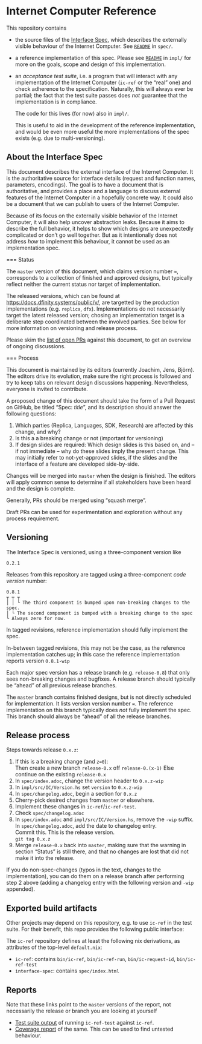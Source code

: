 Internet Computer Reference
===========================

This repository contains

 * the source files of the [Interface Spec], which describes the externally
   visible behaviour of the Internet Computer.
   See [`README`](./spec/README.md) in `spec/`.

   [Interface Spec]: https://docs.dfinity.systems/public/v/

 * a reference implementation of this spec.
   Please see [`README`](./impl/README.md) in `impl/` for more on the goals,
   scope and design of this implementation.

 * an _acceptance test suite_, i.e. a program that will interact with any
   implementation of the Internet Computer (`ic-ref` or the “real” one) and
   check adherence to the specification. Naturally, this will always ever be
   partial; the fact that the test suite passes does _not_ guarantee that the
   implementation is in compliance.

   The code for this lives (for now) also in `impl/`.

   This is useful to aid in the development of the reference implementation,
   and would be even more useful the more implementations of the spec exists
   (e.g. due to multi-versioning).

About the Interface Spec
---------------------

This document describes the external interface of the Internet Computer. It is the authoritative source for interface details (request and function names, parameters, encodings). The goal is to have a document that is authoritative, and provides a place and a language to discuss external features of the Internet Computer in a hopefully concrete way. It could also be a document that we can publish to users of the Internet Computer.

Because of its focus on the externally visible behavior of the Internet Computer, it will also help uncover abstraction leaks. Because it aims to describe the full behavior, it helps to show which designs are unexpectedly complicated or don’t go well together. But as it intentionally does not address _how_ to implement this behaviour, it cannot be used as an implementation spec.

=== Status

The `master` version of this document, which claims version number `∞`, corresponds to a collection of finished and approved designs, but typically reflect neither the current status nor target of implementation.

The released versions, which can be found at <https://docs.dfinity.systems/public/v/>, are targetted by the production implementations (e.g. `replica`, `dfx`). Implementations do not necessarily target the latest released version; chosing an implementation target is a deliberate step coordinated between the involved parties. See below for  more information on versioning and release process.

Please skim the [list of open PRs](https://github.com/dfinity-lab/ic-ref/pulls?q=is%3Apr+is%3Aopen+%22Spec%22+in%3Atitle) against this document, to get an overview of ongoing discussions.

=== Process

This document is maintained by its editors (currently Joachim, Jens, Björn). The editors drive its evolution, make sure the right process is followed and try to keep tabs on relevant design discussions happening. Nevertheless, everyone is invited to contribute.

A proposed change of this document should take the form of a Pull Request on GitHub, be titled “Spec: _title_”, and its description should answer the following questions:

 1. Which parties (Replica, Languages, SDK, Research) are affected by this change, and why?
 2. Is this a a breaking change or not (important for versioning)
 3. If design slides are required: Which design slides is this based on, and – if not immediate – why do these slides imply the present change. This may initially refer to not-yet-approved slides, if the slides and the interface of a feature are developed side-by-side.

Changes will be merged into `master` when the design is finished. The editors will apply common sense to determine if all stakeholders have been heard and the design is complete.

Generally, PRs should be merged using “squash merge”.

Draft PRs can be used for experimentation and exploration without any process requirement.


Versioning
----------

The Interface Spec is versioned, using a three-component version like

    0.2.1

Releases from this repository are tagged using a three-component _code
version_ number:

    0.8.1
    ┬ ┬ ┬
    │ │ └ The third component is bumped upon non-breaking changes to the spec.
    │ └ The second component is bumped with a breaking change to the spec
    └ Always zero for now.

In tagged revisions, reference implementation should fully implement the spec.

In-between tagged revisions, this may not be the case, as the reference implementation catches up; in this case the reference implementation reports version `0.8.1-wip`

Each major spec version has a release branch (e.g. `release-0.8`) that only sees
non-breaking changes and bugfixes. A release branch should typically be “ahead” of all previous release branches.

The `master` branch contains finished designs, but is not directly scheduled
for implementation. It lists version version number `∞`. The reference
implementation on this branch typically does _not_ fully implement the spec. This branch should always be “ahead” of all the release branches.

Release process
---------------

Steps towards release `0.x.z`:

1. If this is a breaking change (and `z=0`):\
   Then create a new branch `release-0.x` off `release-0.(x-1)`
   Else continue on the existing `release-0.x`
2. In `spec/index.adoc`, change the version header to `0.x.z-wip`
3. In `impl/src/IC/Version.hs` set `version` to `0.x.z-wip`
4. In `spec/changelog.adoc`, begin a section for `0.x.z`
5. Cherry-pick desired changes from `master` or elsewhere.
6. Implement these changes in `ic-ref`/`ic-ref-test`.
7. Check `spec/changelog.adoc`
8. In `spec/index.adoc` and `impl/src/IC/Version.hs`, remove the `-wip` suffix.
   In `spec/changelog.adoc`, add the date to changelog entry.\
   Commit this. This is the release version.\
   `git tag 0.x.z`
9. Merge `release-0.x` back into `master`, making sure that the warning in
   section “Status” is still there, and that no changes are lost that did not
   make it into the release.

If you do non-spec-changes (typos in the text, changes to the implementation),
you can do them on a release branch after performing step 2 above (adding a changelog entry with the following version and `-wip` appended).

Exported build artifacts
------------------------

Other projects may depend on this repository, e.g. to use `ic-ref` in the test
suite. For their benefit, this repo provides the following public interface:

The `ic-ref` repository defines at least the following nix derivations, as
attributes of the top-level `default.nix`:

* `ic-ref`: contains `bin/ic-ref`, `bin/ic-ref-run`, `bin/ic-request-id`, `bin/ic-ref-test`
* `interface-spec`: contains `spec/index.html`

Reports
-------

Note that these links point to the `master` versions of the report, not necessarily
the release or branch you are looking at yourself

* [Test suite output](https://hydra.dfinity.systems/latest/dfinity-ci-build/ic-ref/ic-ref-test/) of running `ic-ref-test` against `ic-ref`.
* [Coverage report](https://hydra.dfinity.systems/latest/dfinity-ci-build/ic-ref/coverage/) of the same. This can be used to find untested behaviour.
